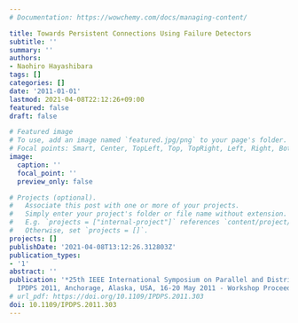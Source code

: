 ```yaml
---
# Documentation: https://wowchemy.com/docs/managing-content/

title: Towards Persistent Connections Using Failure Detectors
subtitle: ''
summary: ''
authors:
- Naohiro Hayashibara
tags: []
categories: []
date: '2011-01-01'
lastmod: 2021-04-08T22:12:26+09:00
featured: false
draft: false

# Featured image
# To use, add an image named `featured.jpg/png` to your page's folder.
# Focal points: Smart, Center, TopLeft, Top, TopRight, Left, Right, BottomLeft, Bottom, BottomRight.
image:
  caption: ''
  focal_point: ''
  preview_only: false

# Projects (optional).
#   Associate this post with one or more of your projects.
#   Simply enter your project's folder or file name without extension.
#   E.g. `projects = ["internal-project"]` references `content/project/deep-learning/index.md`.
#   Otherwise, set `projects = []`.
projects: []
publishDate: '2021-04-08T13:12:26.312803Z'
publication_types:
- '1'
abstract: ''
publication: '*25th IEEE International Symposium on Parallel and Distributed Processing,
  IPDPS 2011, Anchorage, Alaska, USA, 16-20 May 2011 - Workshop Proceedings*'
# url_pdf: https://doi.org/10.1109/IPDPS.2011.303
doi: 10.1109/IPDPS.2011.303
---
```

